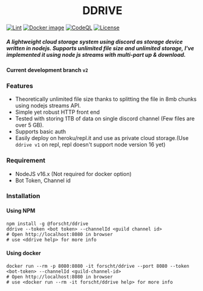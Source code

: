 <h1 align="center"> DDRIVE </h1>

[![Lint](https://github.com/forscht/ddrive/actions/workflows/lint.yml/badge.svg)](https://github.com/forscht/ddrive/actions/workflows/lint.yml)
[![Docker image](https://github.com/forscht/ddrive/actions/workflows/docker-publish.yml/badge.svg)](https://github.com/forscht/ddrive/actions/workflows/docker-publish.yml)
[![CodeQL](https://github.com/forscht/ddrive/actions/workflows/codeql-analysis.yml/badge.svg)](https://github.com/forscht/ddrive/actions/workflows/codeql-analysis.yml)
[![License](https://img.shields.io/badge/License-MIT-yellow.svg)](https://github.com/forscht/ddrive/blob/v2/LICENSE)

##### A lightweight cloud storage system using discord as storage device written in nodejs. Supports unlimited file size and unlimited storage, I've implemented it using node js streams with multi-part up & download.

#### Current development branch `v2`

### Features
- Theoretically unlimited file size thanks to splitting the file in 8mb chunks using nodejs streams API.
- Simple yet robust HTTP front end
- Tested with storing 1TB of data on single discord channel (Few files are over 5 GB).
- Supports basic auth
- Easily deploy on heroku/repl.it and use as private cloud storage.(Use `ddrive v1` on repl, repl doesn't support node version 16 yet)

### Requirement
- NodeJS v16.x (Not required for docker option)
- Bot Token, Channel id

### Installation
#### Using NPM
```shell
npm install -g @forscht/ddrive
ddrive --token <bot token> --channelId <guild channel id>
# Open http://localhost:8080 in browser
# use <ddrive help> for more info
```

#### Using docker
```shell
docker run --rm -p 8080:8080 -it forscht/ddrive --port 8080 --token <bot-token> --channelId <guild-channel-id>
# Open http://localhost:8080 in browser
# use <docker run --rm -it forscht/ddrive help> for more info
```
